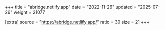 +++
title = "abridge.netlify.app"
date = "2022-11-26"
updated = "2025-07-26"
weight = 21077

[extra]
source = "https://abridge.netlify.app/"
ratio = 30
size = 21
+++
